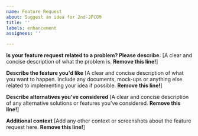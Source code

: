 ```yaml
---
name: Feature Request
about: Suggest an idea for 2nd-JFCOM
title: ''
labels: enhancement
assignees: ''

---
```


**Is your feature request related to a problem? Please describe.**
[A clear and concise description of what the problem is. **Remove this line!**]

**Describe the feature you'd like**
[A clear and concise description of what you want to happen. Include any documents, mock-ups or anything else related to implementing your idea if possible. **Remove this line!**]

**Describe alternatives you've considered**
[A clear and concise description of any alternative solutions or features you've considered. **Remove this line!**]

**Additional context**
[Add any other context or screenshots about the feature request here. **Remove this line!**]